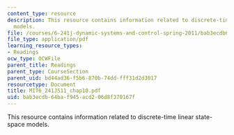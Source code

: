 ```yaml
---
content_type: resource
description: This resource contains information related to discrete-time linear state-space
  models.
file: /courses/6-241j-dynamic-systems-and-control-spring-2011/bab3ecdb64baf945acd206d8f370167f_MIT6_241JS11_chap10.pdf
file_type: application/pdf
learning_resource_types:
- Readings
ocw_type: OCWFile
parent_title: Readings
parent_type: CourseSection
parent_uid: bd44ad36-f5b6-870b-74dd-fff31d2d3017
resourcetype: Document
title: MIT6_241JS11_chap10.pdf
uid: bab3ecdb-64ba-f945-acd2-06d8f370167f
---
```

This resource contains information related to discrete-time linear state-space models.


